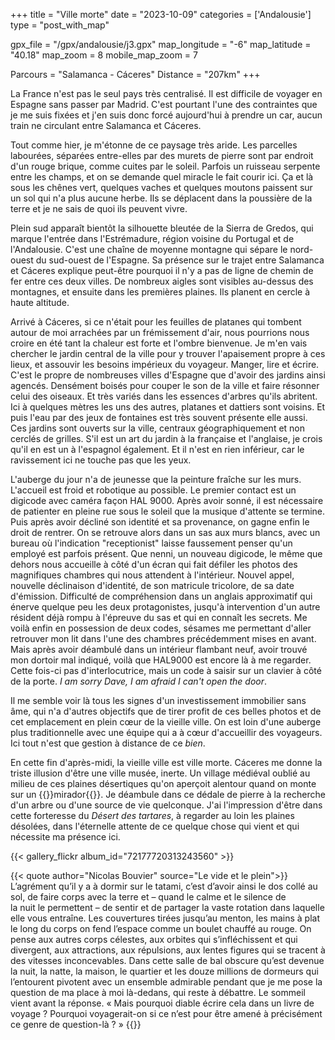 +++
title = "Ville morte"
date = "2023-10-09"
categories = ['Andalousie']
type = "post_with_map"

gpx_file = "/gpx/andalousie/j3.gpx"
map_longitude = "-6"
map_latitude = "40.18"
map_zoom = 8
mobile_map_zoom = 7

Parcours = "Salamanca - Cáceres"
Distance = "207km"
+++

La France n'est pas le seul pays très centralisé. Il est difficile de voyager en Espagne sans passer par Madrid. C'est pourtant l'une des contraintes 
que je me suis fixées et j'en suis donc forcé aujourd'hui à prendre un car, aucun train ne circulant entre Salamanca et Cáceres.

Tout comme hier, je m'étonne de ce paysage très aride. Les parcelles labourées, séparées entre-elles par des murets de pierre sont par endroit d'un 
rouge brique, comme cuites par le soleil. Parfois un ruisseau serpente entre les champs, et on se demande quel miracle le fait courir ici. Ça et là 
sous les chênes vert, quelques vaches et quelques moutons paissent sur un sol qui n'a plus aucune herbe. Ils se déplacent dans la poussière de la 
terre et je ne sais de quoi ils peuvent vivre.

Plein sud apparaît bientôt la silhouette bleutée de la Sierra de Gredos, qui marque l'entrée dans l'Estrémadure, région voisine du Portugal et de 
l'Andalousie. C'est une chaîne de moyenne montagne qui sépare le nord-ouest du sud-ouest de l'Espagne. Sa présence sur le trajet entre Salamanca et 
Cáceres explique peut-être pourquoi il n'y a pas de ligne de chemin de fer entre ces deux villes. De nombreux aigles sont visibles au-dessus des 
montagnes, et ensuite dans les premières plaines. Ils planent en cercle à haute altitude. 

Arrivé à Cáceres, si ce n'était pour les feuilles de platanes qui tombent autour de moi arrachées par un frémissement d'air, nous pourrions nous 
croire en été tant la chaleur est forte et l'ombre bienvenue. Je m'en vais chercher le jardin central de la ville pour y trouver l'apaisement propre 
à ces lieux, et assouvir les besoins impérieux du voyageur. Manger, lire et écrire. 
C'est le propre de nombreuses villes d'Espagne que d'avoir des jardins ainsi agencés. Densément boisés pour couper le son de la ville et faire 
résonner celui des oiseaux. Et très variés dans les essences d'arbres qu'ils abritent. Ici à quelques mètres les uns des autres, platanes et dattiers 
sont voisins. Et puis l'eau par des jeux de fontaines est très souvent présente elle aussi. Ces jardins sont ouverts sur la ville, centraux 
géographiquement et non cerclés de grilles. S'il est un art du jardin à la française et l'anglaise, je crois qu'il en est un à l'espagnol également. 
Et il n'est en rien inférieur, car le ravissement ici ne touche pas que les yeux.

L'auberge du jour n'a de jeunesse que la peinture fraîche sur les murs. L'accueil est froid et robotique au possible. Le premier contact est un digicode 
avec caméra façon HAL 9000. Après avoir sonné, il est nécessaire de patienter en pleine rue sous le soleil que la musique d'attente se termine. Puis 
après avoir décliné son identité et sa provenance, on gagne enfin le droit de rentrer. On se retrouve alors dans un sas aux murs blancs, avec un bureau 
où l'indication "receptionist" laisse faussement penser qu'un employé est parfois présent. Que nenni, un nouveau digicode, le même que dehors nous 
accueille à côté d'un écran qui fait défiler les photos des magnifiques chambres qui nous attendent à l'intérieur. Nouvel appel, nouvelle déclinaison 
d'identité, de son matricule tricolore, de sa date d'émission. Difficulté de compréhension dans un anglais approximatif qui énerve quelque peu les deux 
protagonistes, jusqu'à intervention d'un autre résident déjà rompu à l'épreuve du sas et qui en connaît les secrets. Me voilà enfin en possession de deux 
codes, sésames me permettant d'aller retrouver mon lit dans l'une des chambres précédemment mises en avant. Mais après avoir déambulé dans un intérieur 
flambant neuf, avoir trouvé mon dortoir mal indiqué, voilà que HAL9000 est encore là à me regarder. Cette fois-ci pas d'interlocutrice, mais un code 
à saisir sur un clavier à côté de la porte. *I am sorry Dave, I am afraid I can't open the door*.

Il me semble voir là tous les signes d'un investissement immobilier sans âme, qui n'a d'autres objectifs que de tirer profit de ces belles photos et de 
cet emplacement en plein cœur de la vieille ville. On est loin d'une auberge plus traditionnelle avec une équipe qui a à cœur d'accueillir des voyageurs. 
Ici tout n'est que gestion à distance de ce *bien*.

En cette fin d'après-midi, la vieille ville est ville morte. Cáceres me donne la triste illusion d'être une ville musée, inerte. Un village médiéval oublié 
au milieu de ces plaines désertiques qu'on aperçoit alentour quand on monte sur un 
{{<definition definition="point de vue">}}mirador{{</definition>}}. 
Je déambule dans ce dédale de pierre à la recherche 
d'un arbre ou d'une source de vie quelconque. J'ai l'impression d'être dans cette forteresse du *Désert des tartares*, à regarder au loin les plaines désolées, 
dans l'éternelle attente de ce quelque chose qui vient et qui nécessite ma présence ici.

{{< gallery_flickr album_id="72177720313243560" >}}

{{< quote author="Nicolas Bouvier" source="Le vide et le plein">}}
L’agrément  qu’il y a à dormir sur le tatami, c’est d’avoir ainsi le dos collé au  sol, de faire corps avec la terre et – quand le calme et le silence de  
la nuit le permettent – de sentir et de partager la vaste rotation dans  laquelle elle vous entraîne. Les couvertures tirées jusqu’au menton, les  mains 
à plat le long du corps on fend l’espace comme un boulet chauffé  au rouge. On pense aux autres corps célestes, aux orbites qui  s’infléchissent et qui 
divergent, aux attractions, aux répulsions, aux  lentes figures qui se tracent à des vitesses inconcevables. Dans cette  salle de bal obscure qu’est devenue 
la nuit, la natte, la maison, le  quartier et les douze millions de dormeurs qui l’entourent pivotent avec  un ensemble admirable pendant que je me pose la 
question de ma place à  moi là-dedans, qui reste à débattre. Le sommeil vient avant la réponse.
«  Mais pourquoi diable écrire cela dans un livre de voyage ? Pourquoi  voyagerait-on si ce n’est pour être amené à précisément ce genre de  question-là ? »
{{</quote>}}    